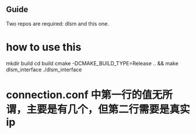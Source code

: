 ## Guide
Two repos are required: dlsm and this one.

# how to use this
mkdir build
cd build
cmake -DCMAKE_BUILD_TYPE=Release .. && make dlsm_interface
./dlsm_interface

# connection.conf 中第一行的值无所谓，主要是有几个，但第二行需要是真实ip